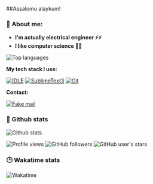 ##Assalomu alaykum!</h3>

### 👦 **About me**:
- **I'm actually electrical engineer ⚡⚡️**
- **I like computer science 👨‍💻**

![Top languages](https://github-readme-stats.vercel.app/api/top-langs/?username=muhammadyusuf96&show_icons=true&theme=radical&layout=compact)

**My tech stack I use:**

[![IDLE](https://img.shields.io/badge/-IDLE_Python-e5e5e5?style=flat-square&logo=python)](http://python.org/)
[![SublimeText3](https://img.shields.io/badge/-SublimeText-747474?style=flat-square&logo=sublime-text)](https://www.sublimetext.com/)
[![Git](https://img.shields.io/badge/-Git-F05032?style=flat-square&logo=git&logoColor=ffffff)](https://git-scm.com)

**Contact:**

[![Fake mail](https://img.shields.io/badge/-Fakemail-2c3e50?style=flat-square&logo=mail.ru&logoColor=white)](mailto:vygnpge@hi2.in)

###  🐙 **Github stats**

![Github stats](https://github-readme-stats.vercel.app/api?username=muhammadyusuf96&show_icons=true&theme=radical)

![Profile views](https://gpvc.arturio.dev/muhammadyusuf96)
![GitHub followers](https://img.shields.io/github/followers/muhammadyusuf96?&label=Followers)
![GitHub user's stars](https://img.shields.io/github/stars/muhammadyusuf96?affiliations=OWNER&label=Stars)


### 🕒 **Wakatime stats**

![Wakatime](https://github-readme-stats.vercel.app/api/wakatime?username=muhammadyusuf96&theme=radical)
